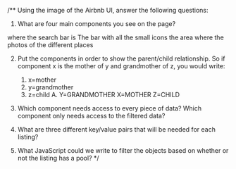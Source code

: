 /**
 Using the image of the Airbnb UI, answer the following questions:
 1. What are four main components you see on the page?

where the search bar is 
The bar with all the small icons 
the area where the photos of the different places 


 2. Put the components in order to show the parent/child relationship. So if component x is the mother of y and grandmother of z, you would write: 
    1. x=mother 
    2. y=grandmother
    3. z=child 
A. Y=GRANDMOTHER 
   X=MOTHER 
   Z=CHILD


3. Which component needs access to every piece of data? Which component only needs access to the filtered data?







4. What are three different key/value pairs that will be needed for each listing?








5. What JavaScript could we write to filter the objects based on whether or not the listing has a pool?
 */